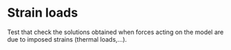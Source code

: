 # Strain loads

Test that check the solutions obtained when forces acting on the model are due to imposed strains (thermal loads,...).

